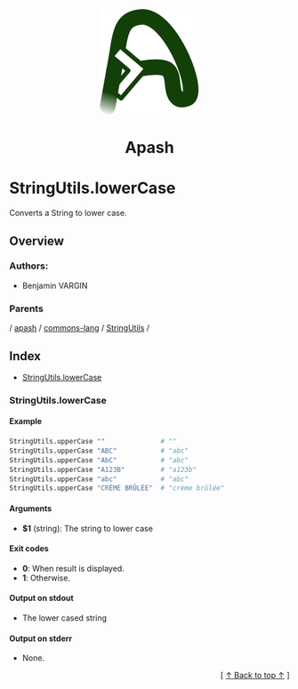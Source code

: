 
<div align='center' id='apash-top'>
  <a href='https://github.com/hastec-fr/apash'>
    <img alt='apash-logo' src='../../../../../../../assets/apash-logo.svg'/>
  </a>

  # Apash
</div>

# StringUtils.lowerCase

Converts a String to lower case.

## Overview

### Authors:
* Benjamin VARGIN

### Parents
<!-- apash.parentBegin -->
[](../../../../.md) / [apash](../../../apash.md) / [commons-lang](../../commons-lang.md) / [StringUtils](../StringUtils.md) / 
<!-- apash.parentEnd -->

## Index

* [StringUtils.lowerCase](#stringutilslowercase)

### StringUtils.lowerCase

#### Example

```bash
StringUtils.upperCase ""              # ""
StringUtils.upperCase "ABC"           # "abc"
StringUtils.upperCase "AbC"           # "abc"
StringUtils.upperCase "A123B"         # "a123b"
StringUtils.upperCase "abc"           # "abc"
StringUtils.upperCase "CRÈME BRÛLÉE"  # "crème brûlée"
```

#### Arguments

* **$1** (string): The string to lower case

#### Exit codes

* **0**: When result is displayed.
* **1**: Otherwise.

#### Output on stdout

* The lower cased string

#### Output on stderr

* None.


  <div align='right'>[ <a href='#apash-top'>↑ Back to top ↑</a> ]</div>

